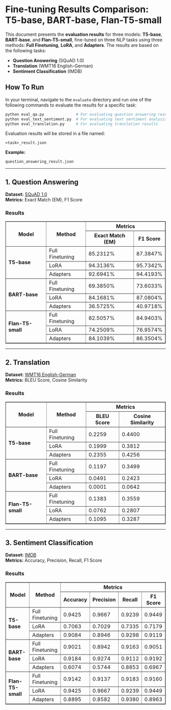 # Fine-tuning Results Comparison: T5-base, BART-base, Flan-T5-small

This document presents the **evaluation results** for three models: **T5-base**, **BART-base**, and **Flan-T5-small**, fine-tuned on three NLP tasks using three methods: **Full Finetuning**, **LoRA**, and **Adapters**. The results are based on the following tasks:

- **Question Answering** (SQuAD 1.0)
- **Translation** (WMT16 English-German)
- **Sentiment Classification** (IMDB)

## How To Run
In your terminal, navigate to the `evaluate` directory and run one of the following commands to evaluate the results for a specific task:

```bash
python eval_qa.py              # For evaluating question answering results
python eval_text_sentiment.py  # For evaluating text sentiment analysis results
python eval_translation.py     # For evaluating translation results
```

Evaluation results will be stored in a file named:

```
<task>_result.json
```

**Example:**
```
question_answering_result.json
```
---

## 1. Question Answering
**Dataset:** [SQuAD 1.0](https://huggingface.co/datasets/rajpurkar/squad)  
**Metrics:** Exact Match (EM), F1 Score

### Results

<table border="1">
  <thead>
    <tr>
      <th rowspan="2" style="text-align:center;"><strong>Model</strong></th>
      <th rowspan="2" style="text-align:center;"><strong>Method</strong></th>
      <th colspan="2" style="text-align:center;"><strong>Metrics</strong></th>
    </tr>
    <tr>
      <th><strong>Exact Match (EM)</strong></th>
      <th><strong>F1 Score</strong></th>
    </tr>
  </thead>
  <tbody>
    <tr>
      <td rowspan="3"><strong>T5-base</strong></td>
      <td>Full Finetuning</td>
      <td>85.2312%</td>
      <td>87.3847%</td>
    </tr>
    <tr>
      <td>LoRA</td>
      <td>94.3136%</td>
      <td>95.7342%</td>
    </tr>
    <tr>
      <td>Adapters</td>
      <td>92.6941%</td>
      <td>94.4193%</td>
    </tr>
    <tr>
      <td rowspan="3"><strong>BART-base</strong></td>
      <td>Full Finetuning</td>
      <td>69.3850%</td>
      <td>73.6033%</td>
    </tr>
    <tr>
      <td>LoRA</td>
      <td>84.1681%</td>
      <td>87.0804%</td>
    </tr>
    <tr>
      <td>Adapters</td>
      <td>36.5725%</td>
      <td>40.9718%</td>
    </tr>
    <tr>
      <td rowspan="3"><strong>Flan-T5-small</strong></td>
      <td>Full Finetuning</td>
      <td>82.5057%</td>
      <td>84.9403%</td>
    </tr>
    <tr>
      <td>LoRA</td>
      <td>74.2509%</td>
      <td>76.9574%</td>
    </tr>
    <tr>
      <td>Adapters</td>
      <td>84.1039%</td>
      <td>86.3504%</td>
    </tr>
  </tbody>
</table>

---

## 2. Translation
**Dataset:** [WMT16 English-German](https://huggingface.co/datasets/wmt/wmt16/tree/main/de-en)  
**Metrics:** BLEU Score, Cosine Similarity

### Results

<table border="1">
  <thead>
    <tr>
      <th rowspan="2" style="text-align:center;"><strong>Model</strong></th>
      <th rowspan="2" style="text-align:center;"><strong>Method</strong></th>
      <th colspan="2" style="text-align:center;"><strong>Metrics</strong></th>
    </tr>
    <tr>
      <th>BLEU Score</th>
      <th>Cosine Similarity</th>
    </tr>
  </thead>
  <tbody>
    <tr>
      <td rowspan="3"><strong>T5-base</strong></td>
      <td>Full Finetuning</td>
      <td>0.2259</td>
      <td>0.4400</td>
    </tr>
    <tr>
      <td>LoRA</td>
      <td>0.1999</td>
      <td>0.3812</td>
    </tr>
    <tr>
      <td>Adapters</td>
      <td>0.2355</td>
      <td>0.4256</td>
    </tr>
    <tr>
      <td rowspan="3"><strong>BART-base</strong></td>
      <td>Full Finetuning</td>
      <td>0.1197</td>
      <td>0.3499</td>
    </tr>
    <tr>
      <td>LoRA</td>
      <td>0.0491</td>
      <td>0.2423</td>
    </tr>
    <tr>
      <td>Adapters</td>
      <td>0.0001</td>
      <td>0.0642</td>
    </tr>
    <tr>
      <td rowspan="3"><strong>Flan-T5-small</strong></td>
      <td>Full Finetuning</td>
      <td>0.1383</td>
      <td>0.3559</td>
    </tr>
    <tr>
      <td>LoRA</td>
      <td>0.0762</td>
      <td>0.2807</td>
    </tr>
    <tr>
      <td>Adapters</td>
      <td>0.1095</td>
      <td>0.3287</td>
    </tr>
  </tbody>
</table>

---

## 3. Sentiment Classification
**Dataset:** [IMDB](https://huggingface.co/datasets/stanfordnlp/imdb)  
**Metrics:** Accuracy, Precision, Recall, F1 Score

### Results

<table border="1">
  <thead>
    <tr>
      <th rowspan="2" style="text-align:center;"><strong>Model</strong></th>
      <th rowspan="2" style="text-align:center;"><strong>Method</strong></th>
      <th colspan="4" style="text-align:center;"><strong>Metrics</strong></th>
    </tr>
    <tr>
      <th><strong>Accuracy</strong></th>
      <th><strong>Precision</strong></th>
      <th><strong>Recall</strong></th>
      <th><strong>F1 Score</strong></th>
    </tr>
  </thead>
  <tbody>
    <tr>
      <td rowspan="3"><strong>T5-base</strong></td>
      <td>Full Finetuning</td>
      <td>0.9425</td>
      <td>0.9667</td>
      <td>0.9239</td>
      <td>0.9449</td>
    </tr>
    <tr>
      <td>LoRA</td>
      <td>0.7063</td>
      <td>0.7029</td>
      <td>0.7335</td>
      <td>0.7179</td>
    </tr>
    <tr>
      <td>Adapters</td>
      <td>0.9084</td>
      <td>0.8946</td>
      <td>0.9298</td>
      <td>0.9119</td>
    </tr>
    <tr>
      <td rowspan="3"><strong>BART-base</strong></td>
      <td>Full Finetuning</td>
      <td>0.9021</td>
      <td>0.8942</td>
      <td>0.9163</td>
      <td>0.9051</td>
    </tr>
    <tr>
      <td>LoRA</td>
      <td>0.9184</td>
      <td>0.9274</td>
      <td>0.9112</td>
      <td>0.9192</td>
    </tr>
    <tr>
      <td>Adapters</td>
      <td>0.6074</td>
      <td>0.5744</td>
      <td>0.8853</td>
      <td>0.6967</td>
    </tr>
    <tr>
      <td rowspan="3"><strong>Flan-T5-small</strong></td>
      <td>Full Finetuning</td>
      <td>0.9142</td>
      <td>0.9137</td>
      <td>0.9183</td>
      <td>0.9160</td>
    </tr>
    <tr>
      <td>LoRA</td>
      <td>0.9425</td>
      <td>0.9667</td>
      <td>0.9239</td>
      <td>0.9449</td>
    </tr>
    <tr>
      <td>Adapters</td>
      <td>0.8895</td>
      <td>0.8582</td>
      <td>0.9380</td>
      <td>0.8963</td>
    </tr>
  </tbody>
</table>
